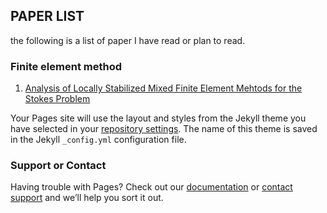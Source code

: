 ## PAPER LIST

the following is a list of paper I have read or plan to read.



### Finite element method
1. [Analysis of Locally Stabilized Mixed Finite Element Mehtods for the Stokes Problem](https://www.ams.org/journals/mcom/1992-58-197/S0025-5718-1992-1106973-X/S0025-5718-1992-1106973-X.pdf)

Your Pages site will use the layout and styles from the Jekyll theme you have selected in your [repository settings](https://github.com/XiaoyuZhu-STU/PAPER-LIST/settings/pages). The name of this theme is saved in the Jekyll `_config.yml` configuration file.

### Support or Contact

Having trouble with Pages? Check out our [documentation](https://docs.github.com/categories/github-pages-basics/) or [contact support](https://support.github.com/contact) and we’ll help you sort it out.
